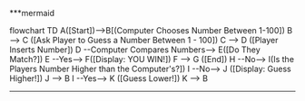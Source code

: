 ***mermaid

flowchart TD
	A([Start])-->B[(Computer Chooses Number Between 1-100])
	B --> C ([Ask Player to Guess a Number Between 1 - 100])
	C --> D ([Player Inserts Number])
	D --Computer Compares Numbers--> E([Do They Match?])
	E --Yes--> F([Display: YOU WIN!])
	F --> G ([End])
	H --No--> I(Is the Players Number Higher than the Computer's?])
	I --No--> J ([Display: Guess Higher!])
	J --> B
	I --Yes--> K ([Guess Lower!])
	K --> B
***

